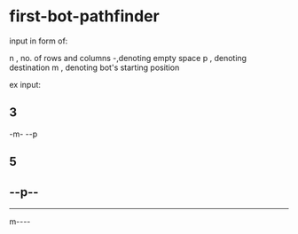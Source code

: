 # first-bot-pathfinder

input in form of:

n , no. of rows and columns
-,denoting empty space
p , denoting destination
m , denoting bot's starting position

ex input:

3
---
-m-
--p

5
-----
--p--
-----
-----
m----
